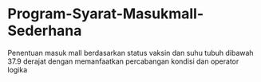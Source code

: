 # Program-Syarat-Masukmall-Sederhana
Penentuan masuk mall berdasarkan status vaksin dan suhu tubuh dibawah 37.9 derajat dengan memanfaatkan percabangan kondisi dan operator logika
